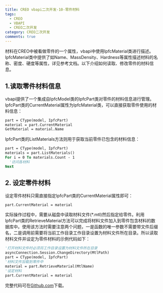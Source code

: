 ```yaml
---
title: CREO vbapi二次开发-10-零件材料
tags:
  - CREO
  - VBAPI
  - CREO二次开发
category: CREO二次开发
comments: true
---
```


材料在CREO中被看做零件的一个属性，vbapi中使用IpfcMaterial类进行描述。IpfcMaterial类中提供了如Name、MassDensity、Hardness等属性描述材料的名称、密度、硬度等属性，详见参考文档。以下介绍如何读取、修改零件的材料信息。

## 1.读取零件材料信息

vbapi提供了一个集成自IpfcModel类的IpfcPart类对零件的材料信息进行管理。IpfcPart类的CurrentMaterial属性为IpfcMaterial类，可以直接获取零件使用的材料信息：

```vb
part = CType(model, IpfcPart)
material = part.CurrentMaterial
GetMaterial = material.Name
```

IpfcPart类的ListMaterials方法则用于获取当前零件已包含的材料信息：

```vb
part = CType(model, IpfcPart)
materials = part.ListMaterials()
For i = 0 To materials.Count - 1
  '访问各材料
Next
```

## 2. 设定零件材料

设定零件材料只需直接指定IpfcPart类的CurrentMaterial属性即可：

```vb
part.CurrentMaterial = material
```

实际操作过程中，需要从磁盘中读取材料文件(*.mtl)然后指定给零件。利用IpfcPart类的RetrieveMaterial方法可以完成将材料文件加入到零件包含材料的数据库中。使用该方法时需要注意两个问题，一是函数的唯一参数不需要带文件后缀名，二是调用前需要将当前工作目录工作目录设置为材料文件所在目录。所以读取材料文件并设定为零件材料的示例代码如下：

```vb
'打开材料文件时必须将工作目录设置为材料文件所在目录
asyncConnection.Session.ChangeDirectory(MtlPath)
part = CType(model, IpfcPart)
'材料文件加载到零件中
material = part.RetrieveMaterial(MtlName)
'设定材料
part.CurrentMaterial = material
```

完整代码可在<a href="https://github.com/slacker-HD/creo_vbapi" target="_blank">Github.com</a>下载。
